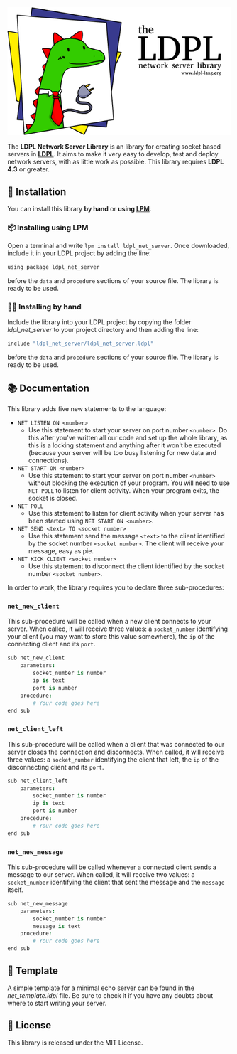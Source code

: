 ![The LDPL Network Server Library](images/ldpl-net-logo.png)

The **LDPL Network Server Library** is an library for creating socket based servers in
[**LDPL**](https://www.github.com/lartu/ldpl). It aims to make it very easy to develop,
test and deploy network servers, with as little work as possible. This library requires
**LDPL 4.3** or greater.

## 🧰 Installation

You can install this library **by hand** or **using [LPM](https://github.com/Lartu/ldpl#-libraries)**.

### 📦 Installing using LPM

Open a terminal and write `lpm install ldpl_net_server`. Once downloaded, include it in your LDPL project by adding the line:

```coffeescript
using package ldpl_net_server
```

before the `data` and `procedure` sections of your source file. The library is ready to be used.

### ✋🏻 Installing by hand

Include the library into your LDPL project by copying the folder *ldpl_net_server* to your project directory and then adding the line:

```coffeescript
include "ldpl_net_server/ldpl_net_server.ldpl"
```

before the `data` and `procedure` sections of your source file. The library is
ready to be used.

## 📚 Documentation

This library adds five new statements to the language:
- `NET LISTEN ON <number>`
   - Use this statement to start your server on port number `<number>`. Do this after
   you've written all our code and set up the whole library, as this is a locking
   statement and anything after it won't be executed (because your server will be too
   busy listening for new data and connections).
- `NET START ON <number>`
   - Use this statement to start your server on port number `<number>` without blocking
   the execution of your program. You will need to use `NET POLL` to listen for client
   activity. When your program exits, the socket is closed.
- `NET POLL`
   - Use this statement to listen for client activity when your server has been started
   using `NET START ON <number>`.
- `NET SEND <text> TO <socket number>`
   - Use this statement send the message `<text>` to the client identified by the
   socket number `<socket number>`. The client will receive your message, easy as pie.
- `NET KICK CLIENT <socket number>`
   - Use this statement to disconnect the client identified by the socket number `<socket number>`.
   
In order to work, the library requires you to declare three sub-procedures:

### `net_new_client`

This sub-procedure will be called when a new client connects to your server. When called,
it will receive three values: a `socket_number` identifying your client (you may want to
store this value somewhere), the `ip` of the connecting client and its `port`.

```coffeescript
sub net_new_client
    parameters:
        socket_number is number
        ip is text
        port is number
    procedure:
        # Your code goes here
end sub
```

### `net_client_left`

This sub-procedure will be called when a client that was connected to our server closes
the connection and disconnects. When called, it will receive three values: a `socket_number`
identifying the client that left, the `ip` of the disconnecting client and its `port`.

```coffeescript
sub net_client_left
    parameters:
        socket_number is number
        ip is text
        port is number
    procedure:
        # Your code goes here
end sub
```


### `net_new_message`

This sub-procedure will be called whenever a connected client sends a message to our server.
When called, it will receive two values: a `socket_number` identifying the client that sent
the message and the `message` itself.

```coffeescript
sub net_new_message
    parameters:
        socket_number is number
        message is text
    procedure:
        # Your code goes here
end sub
```

## :book: Template

A simple template for a minimal echo server can be found in the *net_template.ldpl* file.
Be sure to check it if you have any doubts about where to start writing your server.

## :scroll: License

This library is released under the MIT License.
